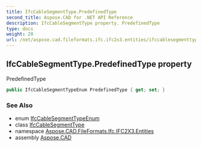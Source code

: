 ```yaml
---
title: IfcCableSegmentType.PredefinedType
second_title: Aspose.CAD for .NET API Reference
description: IfcCableSegmentType property. PredefinedType
type: docs
weight: 20
url: /net/aspose.cad.fileformats.ifc.ifc2x3.entities/ifccablesegmenttype/predefinedtype/
---
```

## IfcCableSegmentType.PredefinedType property

PredefinedType

```csharp
public IfcCableSegmentTypeEnum PredefinedType { get; set; }
```

### See Also

* enum [IfcCableSegmentTypeEnum](../../../aspose.cad.fileformats.ifc.ifc2x3.types/ifccablesegmenttypeenum/)
* class [IfcCableSegmentType](../)
* namespace [Aspose.CAD.FileFormats.Ifc.IFC2X3.Entities](../../ifccablesegmenttype/)
* assembly [Aspose.CAD](../../../)


